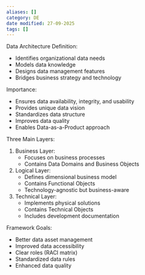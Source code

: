 ```yaml
---
aliases: []
category: DE
date modified: 27-09-2025
tags: []
---
```

Data Architecture Definition:
  - Identifies organizational data needs
  - Models data knowledge
  - Designs data management features
  - Bridges business strategy and technology

Importance:
  - Ensures data availability, integrity, and usability
  - Provides unique data vision
  - Standardizes data structure
  - Improves data quality
  - Enables Data-as-a-Product approach

Three Main Layers:
  1. Business Layer:
     - Focuses on business processes
     - Contains Data Domains and Business Objects
  2. Logical Layer:
     - Defines dimensional business model
     - Contains Functional Objects
     - Technology-agnostic but business-aware
  3. Technical Layer:
     - Implements physical solutions
     - Contains Technical Objects
     - Includes development documentation

Framework Goals:
  - Better data asset management
  - Improved data accessibility
  - Clear roles (RACI matrix)
  - Standardized data rules
  - Enhanced data quality